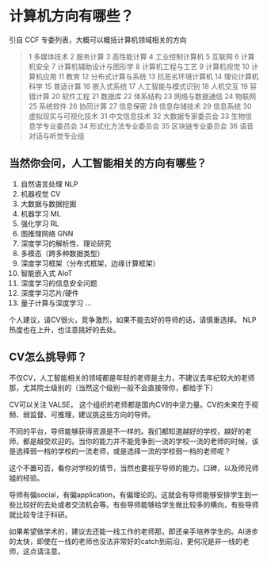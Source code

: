 # 计算机方向有哪些？
引自 CCF 专委列表，大概可以概括计算机领域相关的方向

> 1 多媒体技术 2 服务计算  3 高性能计算  4 工业控制计算机  5 互联网  6 计算机安全  7 计算机辅助设计与图形学  8 计算机工程与工艺  9 计算机视觉  10 计算机应用  11 教育  12 分布式计算与系统  13 抗恶劣环境计算机  14 理论计算机科学  15 普适计算  16 嵌入式系统  17 人工智能与模式识别  18 人机交互  19 容错计算  20 软件工程  21 数据库  22 体系结构  23 网络与数据通信  24 物联网  25 系统软件  26 协同计算  27 信息保密  28 信息存储技术  29 信息系统  30 虚拟现实与可视化技术  31 中文信息技术  32 大数据专家委员会  33 生物信息学专业委员会  34 形式化方法专业委员会 35 区块链专业委员会 36 语音对话与听觉专业组

## 当然你会问，人工智能相关的方向有哪些？

1. 自然语言处理 NLP
2. 机器视觉 CV
3. 大数据与数据挖掘
4. 机器学习 ML
5. 强化学习 RL
6. 图推理网络 GNN
7. 深度学习的解析性、理论研究
8. 多模态（跨多种数据类型）
9. 深度学习框架（分布式框架，边缘计算框架）
10. 智能嵌入式 AIoT
11. 深度学习的信息安全问题
12. 深度学习芯片/硬件
13. 量子计算与深度学习
...

个人建议，请CV很火，竞争激烈，如果不能去好的导师的话，请慎重选择。 NLP热度也在上升，也注意挑好的去处。

## CV怎么挑导师？

不仅CV，人工智能相关的领域都是年轻的老师是主力，不建议去年纪较大的老师那，尤其院士级别的（当然这个级别一般不会直接带你，都给手下）

CV可以关注 VALSE， 这个组织的老师都是国内CV的中坚力量。CV的未来在于视频、弱监督、可推理，建议挑这些方向的导师。

不同的平台，导师能够获得资源是不一样的。我们都知道越好的学校，越好的老师，都是越受欢迎的。当你的能力并不能竞争到一流的学校一流的老师的时候，该是选择弱一档的学校的一流老师，或是选择一流的学校弱一档的老师呢？

这个不置可否，看你对学校的情节，当然也要视乎导师的能力，口碑，以及师兄师姐的经验。

导师有偏social，有偏application，有偏理论的。这就会有导师能够安排学生到一些比较好的去处或者交流机会等。有些导师能够给学生做比较多的横向，有些导师就比较专注于科研。

如果希望做学术的，建议去还能一线工作的老师那，即还亲手培养学生的。AI进步的太快，即使在一线的老师也没法非常好的catch到前沿，更何况是非一线的老师，这点请注意。

